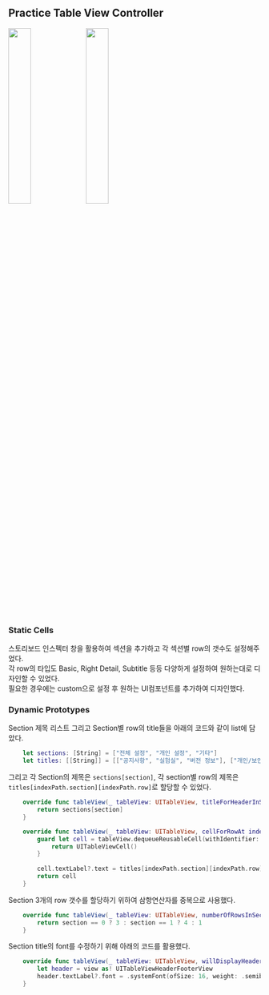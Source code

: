 ## Practice Table View Controller
<img src="https://user-images.githubusercontent.com/22907483/136952807-d1392b97-a746-4031-aee9-a595cf773f40.PNG" width=30%>  <img src="https://user-images.githubusercontent.com/22907483/136952828-6725ea9e-8277-4dbc-8d6e-af44f1e41cde.PNG" width=30%>  
### Static Cells
스토리보드 인스펙터 창을 활용하여 섹션을 추가하고 각 섹션별 row의 갯수도 설정해주었다.  
각 row의 타입도 Basic, Right Detail, Subtitle 등등 다양하게 설정하여 원하는대로 디자인할 수 있었다.  
필요한 경우에는 custom으로 설정 후 원하는 UI컴포넌트를 추가하여 디자인했다.

### Dynamic Prototypes
Section 제목 리스트 그리고 Section별 row의 title들을 아래의 코드와 같이 list에 담았다.
```swift
    let sections: [String] = ["전체 설정", "개인 설정", "기타"]
    let titles: [[String]] = [["공지사항", "실험실", "버전 정보"], ["개인/보안", "알림", "채팅", "멀티프로필"], ["고객센터/도움말"]]
```
그리고 각 Section의 제목은 `sections[section]`, 각 section별 row의 제목은 `titles[indexPath.section][indexPath.row]`로 할당할 수 있었다.
```swift
    override func tableView(_ tableView: UITableView, titleForHeaderInSection section: Int) -> String? {
        return sections[section]
    }

    override func tableView(_ tableView: UITableView, cellForRowAt indexPath: IndexPath) -> UITableViewCell {
        guard let cell = tableView.dequeueReusableCell(withIdentifier: "settingCell") else {
            return UITableViewCell()
        }
        
        cell.textLabel?.text = titles[indexPath.section][indexPath.row]
        return cell
    }
```
Section 3개의 row 갯수를 할당하기 위하여 삼항연산자를 중복으로 사용했다.
```swift
    override func tableView(_ tableView: UITableView, numberOfRowsInSection section: Int) -> Int {
        return section == 0 ? 3 : section == 1 ? 4 : 1
    }
```

Section title의 font를 수정하기 위해 아래의 코드를 활용했다.
```swift
    override func tableView(_ tableView: UITableView, willDisplayHeaderView view: UIView, forSection section: Int) {
        let header = view as! UITableViewHeaderFooterView
        header.textLabel?.font = .systemFont(ofSize: 16, weight: .semibold)
    }
```
